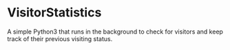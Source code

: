 # VisitorStatistics
A simple Python3 that runs in the background to check for visitors and keep track of their previous visiting status. 

